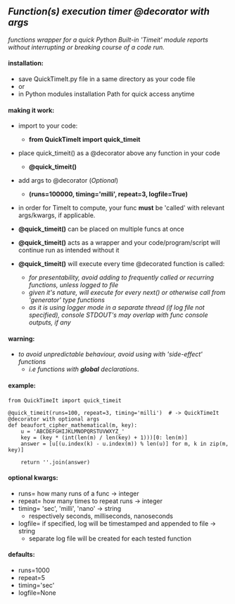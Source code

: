 ## _Function(s) execution timer @decorator with args_

*functions wrapper for a quick Python Built-in 'Timeit' module reports*
*without interrupting or breaking course of a code run.*

#### installation:
- save QuickTimeIt.py file in a same directory as your code file
- or
- in Python modules installation Path for quick access anytime

#### making it work:
- import to your code:
  - __from QuickTimeIt import quick_timeit__

- place quick_timeit() as a @decorator above any function in your code
  - __@quick_timeit()__

- add args to @decorator (_Optional_)
  - __(runs=100000, timing='milli', repeat=3, logfile=True)__

- in order for TimeIt to compute, your func **must** be 'called' with relevant args/kwargs, if applicable.

- __@quick_timeit()__ can be placed on multiple funcs at once

- __@quick_timeit()__ acts as a wrapper and your code/program/script will continue run as intended without it

- __@quick_timeit()__ will execute every time @decorated function is called:
	- _for presentability, avoid adding to frequently called or recurring functions, unless logged to file_
	- _given it's nature, will execute for every next() or otherwise call from 'generator' type functions_
	- _as it is using logger mode in a separate thread (if log file not specified),
	console STDOUT's may overlap with func console outputs, if any_

#### warning:
- _to avoid unpredictable behaviour, avoid using with 'side-effect' functions_
	- _i.e functions with **global** declarations_.
  
#### example:

	from QuickTimeIt import quick_timeit

	@quick_timeit(runs=100, repeat=3, timing='milli')  # -> QuickTimeIt @decorator with optional args
	def beaufort_cipher_mathematical(m, key):
		u = 'ABCDEFGHIJKLMNOPQRSTUVWXYZ_'
		key = (key * (int(len(m) / len(key) + 1)))[0: len(m)]
		answer = [u[(u.index(k) - u.index(m)) % len(u)] for m, k in zip(m, key)]
		
		return ''.join(answer)


#### optional kwargs:
- runs= how many runs of a func -> integer
- repeat= how many times to repeat runs -> integer
- timing= 'sec', 'milli', 'nano' -> string
  - respectively seconds, milliseconds, nanoseconds
- logfile= if specified, log will be timestamped and appended to file -> string
  - separate log file will be created for each tested function

 
#### defaults:
- runs=1000
- repeat=5
- timing='sec'
- logfile=None

